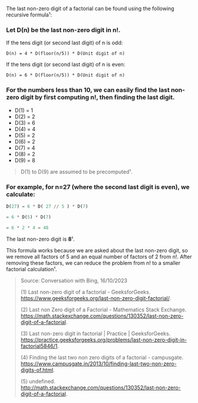 The last non-zero digit of a factorial can be found using the following recursive formula¹:

### Let D(n) be the last non-zero digit in n!. 

If the tens digit (or second last digit) of n is odd: 

`D(n) = 4 * D(floor(n/5)) * D(Unit digit of n)`

If the tens digit (or second last digit) of n is even:

`D(n) = 6 * D(floor(n/5)) * D(Unit digit of n)`

### For the numbers less than 10, we can easily find the last non-zero digit by first computing n!, then finding the last digit. 

- D(1) = 1
- D(2) = 2
- D(3) = 6
- D(4) = 4
- D(5) = 2
- D(6) = 2
- D(7) = 4
- D(8) = 2
- D(9) = 8

> D(1) to D(9) are assumed to be precomputed¹.

### For example, for n=27 (where the second last digit is even), we calculate:

```python
D(27) = 6 * D( 27 // 5 ) * D(7)

= 6 * D(5) * D(7)

= 6 * 2 * 4 = 48
```

The last non-zero digit is **8**¹.

This formula works because we are asked about the last non-zero digit, so we remove all factors of 5 and an equal number of factors of 2 from n!. After removing these factors, we can reduce the problem from n! to a smaller factorial calculation¹.

> Source: Conversation with Bing, 16/10/2023
>
> (1) Last non-zero digit of a factorial - GeeksforGeeks. https://www.geeksforgeeks.org/last-non-zero-digit-factorial/.
>
> (2) Last non Zero digit of a Factorial - Mathematics Stack Exchange. https://math.stackexchange.com/questions/130352/last-non-zero-digit-of-a-factorial.
>
> (3) Last non-zero digit in factorial | Practice | GeeksforGeeks. https://practice.geeksforgeeks.org/problems/last-non-zero-digit-in-factorial5846/1.
>
> (4) Finding the last two non zero digits of a factorial - campusgate. https://www.campusgate.in/2013/10/finding-last-two-non-zero-digits-of.html.
>
> (5) undefined. http://math.stackexchange.com/questions/130352/last-non-zero-digit-of-a-factorial.